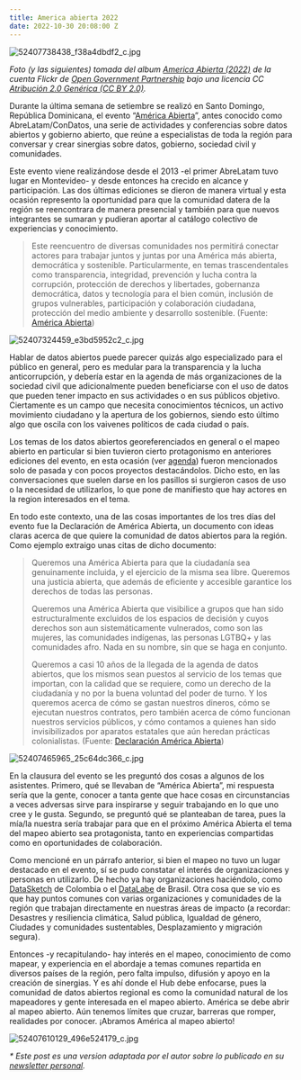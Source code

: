 ```yaml
---
title: America abierta 2022
date: 2022-10-30 20:08:00 Z
---
```


![52407738438_f38a4dbdf2_c.jpg](/uploads/52407738438_f38a4dbdf2_c.jpg)

*Foto (y las siguientes) tomada del album [America Abierta (2022)](https://www.flickr.com/photos/opengovpart/albums/72177720302678908/) de la cuenta Flickr de [Open Government Partnership](https://www.flickr.com/photos/opengovpart/) bajo una licencia CC [Atribución 2.0 Genérica (CC BY 2.0)](https://creativecommons.org/licenses/by/2.0/deed.es).*

Durante la última semana de setiembre se realizó en Santo Domingo, República Dominicana, el evento “[América Abierta](https://americaabierta.org/)”, antes conocido como AbreLatam/ConDatos, una serie de actividades y conferencias sobre datos abiertos y gobierno abierto, que reúne a especialistas de toda la región para conversar y crear sinergias sobre datos, gobierno, sociedad civil y comunidades.

Este evento viene realizándose desde el 2013 -el primer AbreLatam tuvo lugar en Montevideo- y desde entonces ha crecido en alcance y participación. Las dos últimas ediciones se dieron de manera virtual y esta ocasión represento la oportunidad para que la comunidad datera de la región se reencontrara de manera presencial y también para que nuevos integrantes se sumaran y pudieran aportar al catálogo colectivo de experiencias y conocimiento.

> Este reencuentro de diversas comunidades nos permitirá conectar actores para trabajar juntos y juntas por una América más abierta, democrática y sostenible. Particularmente, en temas trascendentales como transparencia, integridad, prevención y lucha contra la corrupción, protección de derechos y libertades, gobernanza democrática, datos y tecnología para el bien común, inclusión de grupos vulnerables, participación y colaboración ciudadana, protección del medio ambiente y desarrollo sostenible. (Fuente: [América Abierta](https://americaabierta.org/acerca-de/))

![52407324459_e3bd5952c2_c.jpg](/uploads/52407324459_e3bd5952c2_c.jpg)

Hablar de datos abiertos puede parecer quizás algo especializado para el público en general, pero es medular para la transparencia y la lucha anticorrupción, y debería estar en la agenda de más organizaciones de la sociedad civil que adicionalmente pueden beneficiarse con el uso de datos que pueden tener impacto en sus actividades o en sus públicos objetivo. Ciertamente es un campo que necesita conocimientos técnicos, un activo movimiento ciudadano y la apertura de los gobiernos, siendo esto último algo que oscila con los vaivenes políticos de cada ciudad o país.

Los temas de los datos abiertos georeferenciados en general o el mapeo abierto en particular si bien tuvieron cierto protagonismo en anteriores ediciones del evento, en esta ocasión (ver [agenda](https://americaabierta.org/agenda/)) fueron mencionados solo de pasada y con pocos proyectos destacándolos. Dicho esto, en las conversaciones que suelen darse en los pasillos si surgieron casos de uso o la necesidad de utilizarlos, lo que pone de manifiesto que hay actores en la region interesados en el tema.

En todo este contexto, una de las cosas importantes de los tres días del evento fue la Declaración de América Abierta, un documento con ideas claras acerca de que quiere la comunidad de datos abiertos para la región. Como ejemplo extraigo unas citas de dicho documento:

> Queremos una América Abierta para que la ciudadanía sea genuinamente incluida, y el ejercicio de la misma sea libre. Queremos una justicia abierta, que además de eficiente y accesible garantice los derechos de todas las personas.
>
> Queremos una América Abierta que visibilice a grupos que han sido estructuralmente excluidos de los espacios de decisión y cuyos derechos son aun sistemáticamente vulnerados, como son las mujeres, las comunidades indígenas, las personas LGTBQ\+ y las comunidades afro. Nada en su nombre, sin que se haga en conjunto.
>
> Queremos a casi 10 años de la llegada de la agenda de datos abiertos, que los mismos sean puestos al servicio de los temas que importan, con la calidad que se requiere, como un derecho de la ciudadanía y no por la buena voluntad del poder de turno. Y los queremos acerca de cómo se gastan nuestros dineros, cómo se ejecutan nuestros contratos, pero también acerca de cómo funcionan nuestros servicios públicos, y cómo contamos a quienes han sido invisibilizados por aparatos estatales que aún heredan prácticas colonialistas. (Fuente: [Declaración América Abierta](https://americaabierta.org/abrelatam-queremos-una-americaabierta-para-todas-las-personas/))

![52407465965_25c64dc366_c.jpg](/uploads/52407465965_25c64dc366_c.jpg)

En la clausura del evento se les preguntó dos cosas a algunos de los asistentes. Primero, qué se llevaban de “América Abierta”, mi respuesta sería que la gente, conocer a tanta gente que hace cosas en circunstancias a veces adversas sirve para inspirarse y seguir trabajando en lo que uno cree y le gusta. Segundo, se preguntó qué se planteaban de tarea, pues la mía/la nuestra sería trabajar para que en el próximo América Abierta el tema del mapeo abierto sea protagonista, tanto en experiencias compartidas como en oportunidades de colaboración.

Como mencioné en un párrafo anterior, si bien el mapeo no tuvo un lugar destacado en el evento, sí se pudo constatar el interés de organizaciones y personas en utilizarlo. De hecho ya hay organizaciones haciéndolo, como [DataSketch](https://www.datasketch.co/) de Colombia o el [DataLabe](https://datalabe.org/) de Brasil. Otra cosa que se vio es que hay puntos comunes con varias organizaciones y comunidades de la región que trabajan directamente en nuestras áreas de impacto (a recordar: Desastres y resiliencia climática, Salud pública, Igualdad de género, Ciudades y comunidades sustentables, Desplazamiento y migración segura).

Entonces -y recapitulando- hay interés en el mapeo, conocimiento de como mapear, y experiencia en el abordaje a temas comunes repartida en diversos países de la región, pero falta impulso, difusión y apoyo en la creación de sinergias. Y es ahí donde el Hub debe enfocarse, pues la comunidad de datos abiertos regional es como la comunidad natural de los mapeadores y gente interesada en el mapeo abierto. América se debe abrir al mapeo abierto. Aún tenemos límites que cruzar, barreras que romper, realidades por conocer. ¡Abramos América al mapeo abierto!

![52407610129_496e524179_c.jpg](/uploads/52407610129_496e524179_c.jpg)

*\* Este post es una version adaptada por el autor sobre lo publicado en su [newsletter personal](https://cyberjuan.substack.com/p/america-abierta-2022?sd=pf).*